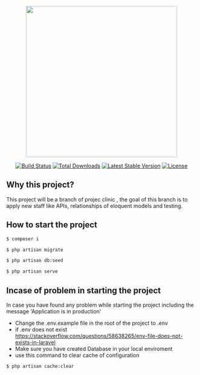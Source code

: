 <p align="center"><a href="https://laravel.com" target="_blank"><img src="https://raw.githubusercontent.com/laravel/art/master/logo-lockup/5%20SVG/2%20CMYK/1%20Full%20Color/laravel-logolockup-cmyk-red.svg" width="400"></a></p>

<p align="center">
<a href="https://travis-ci.org/laravel/framework"><img src="https://travis-ci.org/laravel/framework.svg" alt="Build Status"></a>
<a href="https://packagist.org/packages/laravel/framework"><img src="https://img.shields.io/packagist/dt/laravel/framework" alt="Total Downloads"></a>
<a href="https://packagist.org/packages/laravel/framework"><img src="https://img.shields.io/packagist/v/laravel/framework" alt="Latest Stable Version"></a>
<a href="https://packagist.org/packages/laravel/framework"><img src="https://img.shields.io/packagist/l/laravel/framework" alt="License"></a>
</p>

## Why this project?
This project will be a branch of projec clinic , 
the goal of this branch is to apply new staff like APIs, relationships of eloquent models and testing.

## How to start the project
```sh
$ composer i
```

```sh
$ php artisan migrate
```

```sh
$ php artisan db:seed
```

```sh
$ php artisan serve
```

## Incase of problem in starting the project
In case you have found any problem while starting the project including the message 'Application is in production'
- Change the .env.example file in the root of the project to .env
- if .env does not exist https://stackoverflow.com/questions/58638265/env-file-does-not-exists-in-laravel
- Make sure you have created Database in your local enviroment 
- use this command to clear cache of configuration
```sh 
$ php artisan cache:clear
```
